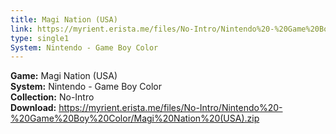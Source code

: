 ```yaml
---
title: Magi Nation (USA)
link: https://myrient.erista.me/files/No-Intro/Nintendo%20-%20Game%20Boy%20Color/Magi%20Nation%20(USA).zip
type: single1
System: Nintendo - Game Boy Color
---
```

<b>Game:</b> Magi Nation (USA)<br>
<b>System:</b> Nintendo - Game Boy Color<br>
<b>Collection:</b> No-Intro<br>
<b>Download:</b> https://myrient.erista.me/files/No-Intro/Nintendo%20-%20Game%20Boy%20Color/Magi%20Nation%20(USA).zip